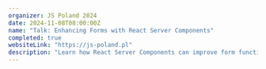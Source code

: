 ```yaml
---
organizer: JS Poland 2024
date: 2024-11-08T08:00:00Z
name: "Talk: Enhancing Forms with React Server Components"
completed: true
websiteLink: "https://js-poland.pl"
description: "Learn how React Server Components can improve form functionality, with insights on benefits like faster load times and streamlined server-side processing. Discover practical strategies for integrating RSC into forms to enhance user experience and simplify front-end complexities."
---
```

